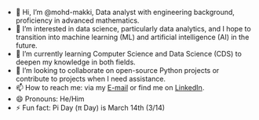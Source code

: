 

- 👋 Hi, I’m @mohd-makki, Data analyst with engineering background, proficiency in advanced mathematics.
- 👀  I’m interested in data science, particularly data analytics, and I hope to transition into machine learning (ML) and artificial intelligence (AI) in the future.
- 🌱 I’m currently learning Computer Science and Data Science (CDS) to deepen my knowledge in both fields.
- 💞️ I’m looking to collaborate on open-source Python projects or contribute to projects when I need assistance.
- 📫 How to reach me: via my [E-mail](mailto:mohd.maky@gmail.com) or find me on [LinkedIn](https://www.linkedin.com/in/mohamed-ahmed-68810910). 
- 😄 Pronouns: He/Him
- ⚡ Fun fact: Pi Day (π Day) is March 14th (3/14)

<!---
mohd-makki/mohd-makki is a ✨ special ✨ repository because its `README.md` (this file) appears on your GitHub profile.
You can click the Preview link to take a look at your changes.
--->
